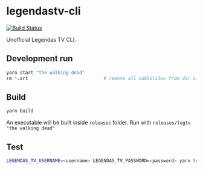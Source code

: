 # legendastv-cli

[![Build Status](https://travis-ci.org/calimaborges/legendastv-cli.svg?branch=master)](https://travis-ci.org/calimaborges/legendastv-cli)

Unofficial Legendas TV CLI.

## Development run

```bash
yarn start "the walking dead"
rm *.srt                            # remove all subtitiles from dir since it downloads to current dir.
```

## Build

```bash
yarn build
```

An executable will be built inside `releases` folder. Run with `releases/legtv "the walking dead"`

## Test

```bash
LEGENDAS_TV_USERNAME=<username> LEGENDAS_TV_PASSWORD=<password> yarn test
```